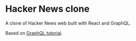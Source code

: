 # Hacker News clone

A clone of Hacker News web built with React and GraphQL.

Based on [GraphQL tutorial](https://www.howtographql.com/graphql-js/1-getting-started/).
